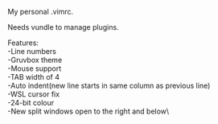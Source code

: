 My personal .vimrc.

Needs vundle to manage plugins.

Features:\
  -Line numbers\
  -Gruvbox theme\
  -Mouse support\
  -TAB width of 4\
  -Auto indent(new line starts in same column as previous line)\
  -WSL cursor fix\
  -24-bit colour\
  -New split windows open to the right and below\
